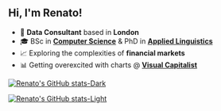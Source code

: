## Hi, I'm Renato!

- 👋 **Data Consultant** based in **London**  
- 🎓 BSc in [**Computer Science**](https://uniri.hr/en/home/) & PhD in [**Applied Linguistics**](https://www.essex.ac.uk/)
- 📈 Exploring the complexities of **financial markets**  
- 📊 Getting overexcited with charts @ [**Visual Capitalist**](https://www.visualcapitalist.com/)  
  
[![Renato's GitHub stats-Dark](https://github-readme-stats.vercel.app/api?username=pavlekovic&show_icons=true&theme=dark&rank_icon=github&custom_title=Renato%27s%20GitHub%20Stats#gh-dark-mode-only)](https://github.com/pavlekovic/github-readme-stats#gh-dark-mode-only)

[![Renato's GitHub stats-Light](https://github-readme-stats.vercel.app/api?username=pavlekovic&show_icons=true&theme=default&rank_icon=github&custom_title=Renato%27s%20GitHub%20Stats#gh-light-mode-only)](https://github.com/pavlekovic/github-readme-stats#gh-light-mode-only)
